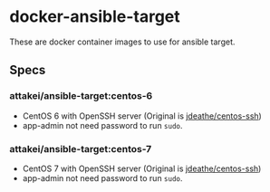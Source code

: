 # docker-ansible-target  

These are docker container images to use for ansible target.

## Specs

### attakei/ansible-target:centos-6

* CentOS 6 with OpenSSH server (Original is [jdeathe/centos-ssh](https://github.com/jdeathe/centos-ssh))
* app-admin not need password to run `sudo`.

### attakei/ansible-target:centos-7

* CentOS 7 with OpenSSH server (Original is [jdeathe/centos-ssh](https://github.com/jdeathe/centos-ssh))
* app-admin not need password to run `sudo`.
